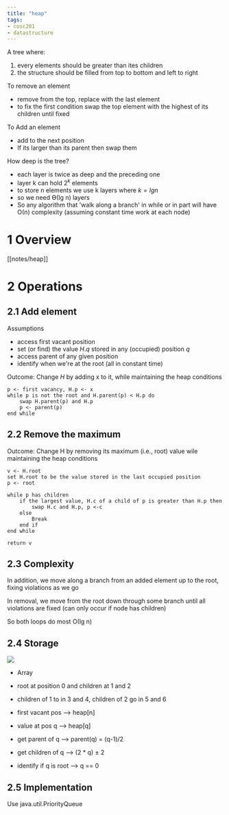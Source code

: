 ```yaml
---
title: "heap"
tags: 
- cosc201 
- datastructure
---
```


A tree where:

1. every elements should be greater than ites children
2. the structure should be filled from top to bottom and left to right


To remove an element

- remove from the top, replace with the last element
- to fix the first condition swap the top element with the highest of its children until fixed


To Add an element

- add to the next position
- If its larger than its parent then swap them


How deep is the tree?

- each layer is twice as deep and the preceding one
- layer k can hold $2^k$ elements
- to store n elements we use k layers where $k = lg n$
- so we need ϴ(lg n) layers
- So any algorithm that 'walk along a branch' in while or in part will have Ο(n) complexity (assuming constant time work at each node)

# 1 Overview
[[notes/heap]]

# 2 Operations
## 2.1 Add element
Assumptions
- access first vacant position
- set (or find) the value $H.q$ stored in any (occupied) position $q$
- access parent of any given position
- identify when we're at the root
(all in constant time)

Outcome: Change $H$ by adding x to it, while maintaining the heap conditions

```
p <- first vacancy, H.p <- x
while p is not the root and H.parent(p) < H.p do
	swap H.parent(p) and H.p
	p <- parent(p)
end while

```

## 2.2 Remove the maximum
Outcome: Change H by removing its maximum (i.e., root) value wile maintaining the heap conditions

```
v <- H.root
set H.root to be the value stored in the last occupied position
p <- root

while p has children
	if the largest value, H.c of a child of p is greater than H.p then
		swap H.c and H.p, p <-c
	else
		Break
	end if
end while

return v

```


## 2.3 Complexity
In addition, we move along a branch from an added element up to the root, fixing violations as we go

In removal, we move from the root down through some branch until all violations are fixed (can only occur if node has children)

So both loops do most Ο(lg n)

## 2.4 Storage
![](https://i.imgur.com/04qVrGQ.png#invert)

 - Array
- root at position 0 and children at 1 and 2
- children of 1 to in 3 and 4, children of 2 go in 5 and 6

- first vacant pos --> heap[n]
- value at pos q --> heap[q]
- get parent of q --> parent(q) = (q-1)/2
- get children of q --> (2 * q) ± 2
- identify if q is root --> q == 0

## 2.5 Implementation

Use java.util.PriorityQueue
